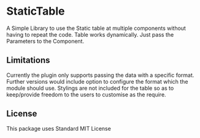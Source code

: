 # StaticTable

A Simple Library to use the Static table at multiple components without having to repeat the code.
Table works dynamically. Just pass the Parameters to the Component.

## Limitations

Currently the plugin only supports passing the data with a specific format.
Further versions would include option to configure the format which the module should use.
Stylings are not included for the table so as to keep/provide freedom to the users to customise as the require.


## License
This package uses Standard MIT License
